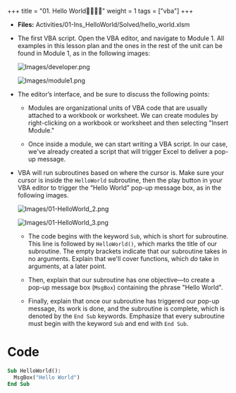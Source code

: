 +++
title = "01. Hello World👩‍🏫🧑‍🏫"
weight = 1
tags = ["vba"] 
+++


* **Files:** Activities/01-Ins_HelloWorld/Solved/hello_world.xlsm

* The first VBA script. Open the VBA editor, and navigate to Module 1. All examples in this lesson plan and the ones in the rest of the unit can be found in Module 1, as in the following images:

  ![Images/developer.png](../images/developer.png)

  ![Images/module1.png](../images/module1.png)

* The editor’s interface, and be sure to discuss the following points:

  * Modules are organizational units of VBA code that are usually attached to a workbook or worksheet. We can create modules by right-clicking on a workbook or worksheet and then selecting "Insert Module."

  * Once inside a module, we can start writing a VBA script. In our case, we've already created a script that will trigger Excel to deliver a pop-up message.

* VBA will run subroutines based on where the cursor is. Make sure your cursor is inside the `HelloWorld` subroutine, then the play button in your VBA editor to trigger the “Hello World” pop-up message box, as in the following images.

  ![Images/01-HelloWorld_2.png](../images/01-HelloWorld_2.png)

  ![Images/01-HelloWorld_3.png](../images/01-HelloWorld_3.png)

  * The code begins with the keyword `Sub`, which is short for subroutine. This line is followed by `HelloWorld()`, which marks the title of our subroutine. The empty brackets indicate that our subroutine takes in no arguments. Explain that we'll cover functions, which _do_ take in arguments, at a later point.

  * Then, explain that our subroutine has one objective&mdash;to create a pop-up message box (`MsgBox`) containing the phrase "Hello World".

  * Finally, explain that once our subroutine has triggered our pop-up message, its work is done, and the subroutine is complete, which is denoted by the `End Sub` keywords. Emphasize that every subroutine must begin with the keyword `Sub` and end with `End Sub`.

# Code
```vb
Sub HelloWorld():
  MsgBox("Hello World")
End Sub
```